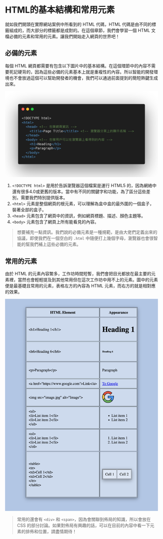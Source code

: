 # HTML的基本結構和常用元素

就如我們開頭在實際網站案例中所看到的 HTML 代碼，HTML 代碼是由不同的標籤組成的，而大部分的標籤都是成對的。在這個章節，我們會學習一個 HTML 文檔必備的元素和常用的元素。讓我們開始走入網頁的世界吧！

## 必備的元素

每個 HTML 網頁都需要有包含以下圖片中的基本結構。在這個環節中的內容不需要死記硬背的，因為這些必備的元素基本上就是重複性的內容。所以智能的開發環境也不會放過這個可以幫助開發者的機會，我們可以通過前面提到的簡短熱鍵生成出來。

![HTML-Simplest-Form](./resources/basic-html.png)

1. `<!DOCTYPE html>` 是用於告訴瀏覽器這個檔案是運行 HTML5 的，因為網絡中還有很多4.0或更舊的版本。當中有不同的關鍵字和功能，為了區分這些差別，需要我們特別提供版本。
2. `<html>` 元素是整個網頁的根元素，可以理解為盒中盒的最外圍的一個盒子，裝著全部的盒子。
3. `<head>` 元素包含了網頁中的資訊，例如網頁標題、描述、顏色主題等。
4. `<body>` 元素包含了網頁上所有能看見的內容。

> 想要補充一點資訊。我們說的必備元素是一種規範，是由大佬們定義出來的協議，即使我們在一個空白的 `.html` 中隨便打上幾個字母，瀏覽器也會很智能的幫我們補上這些必備的元素。

## 常用的元素

由於 HTML 的元素內容繁多，工作坊時間短暫，我們會把目光都放在最主要的元素裡，當然也會輕輕提及到其他常用但在這次工作坊中用不上的元素。圖中的元素便是最基礎且常用的元素，表格左方的內容為 HTML 元素，而右方的就是相對應的效果。

<img alt="HTML-Elements-Showcase" src="./resources/html-showcase.png" height="700px">

> 常用的還會有 `<div>` 和 `<span>`，因為會關聯到佈局的知識，所以會放在 CSS 的部分討論。如果對佈局有興趣的話，可以在目前的內容中看一下元素的排佈和位置，請盡情期待！
